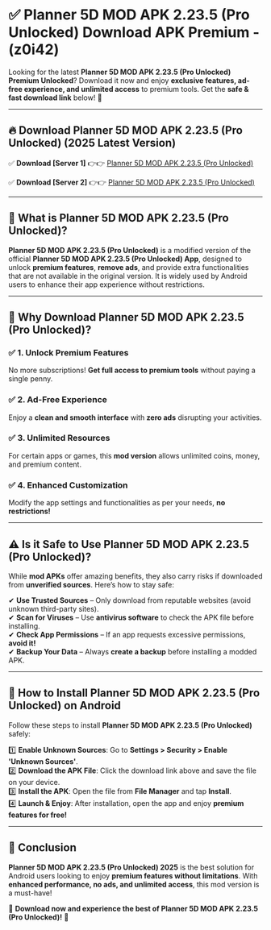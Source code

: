 
# ✅ Planner 5D MOD APK 2.23.5 (Pro Unlocked) Download APK Premium -  (z0i42) 

Looking for the latest **Planner 5D MOD APK 2.23.5 (Pro Unlocked) Premium Unlocked**? Download it now and enjoy **exclusive features, ad-free experience, and unlimited access** to premium tools. Get the **safe & fast download link** below! 🚀

---

## 🔥 Download Planner 5D MOD APK 2.23.5 (Pro Unlocked) (2025 Latest Version)

✅ **Download [Server 1]** 👉👉 [Planner 5D MOD APK 2.23.5 (Pro Unlocked) ](https://apkcomod.com?title=Planner_5D_MOD_APK_2.23.5_(Pro_Unlocked))  

✅ **Download [Server 2]** 👉👉 [Planner 5D MOD APK 2.23.5 (Pro Unlocked) ](https://apkcomod.com?title=Planner_5D_MOD_APK_2.23.5_(Pro_Unlocked))  


---

## 📌 What is Planner 5D MOD APK 2.23.5 (Pro Unlocked)?

**Planner 5D MOD APK 2.23.5 (Pro Unlocked)** is a modified version of the official **Planner 5D MOD APK 2.23.5 (Pro Unlocked) App**, designed to unlock **premium features**, **remove ads**, and provide extra functionalities that are not available in the original version. It is widely used by Android users to enhance their app experience without restrictions.

---

## 🌟 Why Download Planner 5D MOD APK 2.23.5 (Pro Unlocked)?

### ✅ 1. Unlock Premium Features
No more subscriptions! **Get full access to premium tools** without paying a single penny.

### ✅ 2. Ad-Free Experience
Enjoy a **clean and smooth interface** with **zero ads** disrupting your activities.

### ✅ 3. Unlimited Resources
For certain apps or games, this **mod version** allows unlimited coins, money, and premium content.

### ✅ 4. Enhanced Customization
Modify the app settings and functionalities as per your needs, **no restrictions!**

---

## ⚠️ Is it Safe to Use Planner 5D MOD APK 2.23.5 (Pro Unlocked)?

While **mod APKs** offer amazing benefits, they also carry risks if downloaded from **unverified sources**. Here’s how to stay safe:

✔ **Use Trusted Sources** – Only download from reputable websites (avoid unknown third-party sites).  
✔ **Scan for Viruses** – Use **antivirus software** to check the APK file before installing.  
✔ **Check App Permissions** – If an app requests excessive permissions, **avoid it!**  
✔ **Backup Your Data** – Always **create a backup** before installing a modded APK.

---

## 📲 How to Install Planner 5D MOD APK 2.23.5 (Pro Unlocked) on Android

Follow these steps to install **Planner 5D MOD APK 2.23.5 (Pro Unlocked)** safely:

1️⃣ **Enable Unknown Sources**: Go to **Settings > Security > Enable 'Unknown Sources'**.  
2️⃣ **Download the APK File**: Click the download link above and save the file on your device.  
3️⃣ **Install the APK**: Open the file from **File Manager** and tap **Install**.  
4️⃣ **Launch & Enjoy**: After installation, open the app and enjoy **premium features for free!**

---

## 🚀 Conclusion

**Planner 5D MOD APK 2.23.5 (Pro Unlocked) 2025** is the best solution for Android users looking to enjoy **premium features without limitations**. With **enhanced performance, no ads, and unlimited access**, this mod version is a must-have!

🔻 **Download now and experience the best of Planner 5D MOD APK 2.23.5 (Pro Unlocked)!** 🔻

